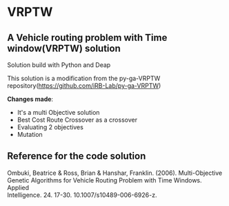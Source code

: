 # VRPTW
## A Vehicle routing problem with Time window(VRPTW) solution

Solution build with Python and Deap  

This solution is a modification from the py-ga-VRPTW repository(https://github.com/iRB-Lab/py-ga-VRPTW)  

**Changes made**:  
* It's a multi Objective solution  
* Best Cost Route Crossover as a crossover
* Evaluating 2 objectives
* Mutation
 
  
## Reference for the code solution

Ombuki, Beatrice & Ross, Brian & Hanshar, Franklin. (2006). Multi-Objective  
Genetic Algorithms for Vehicle Routing Problem with Time Windows. Applied  
Intelligence. 24. 17-30. 10.1007/s10489-006-6926-z.   

  
